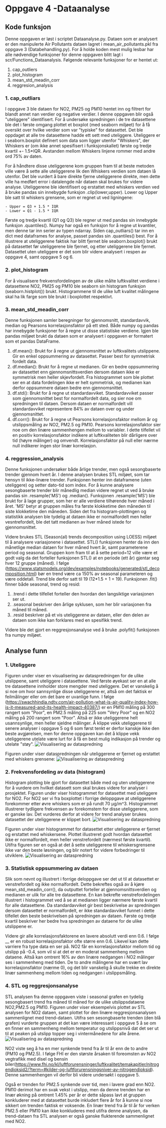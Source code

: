 # Oppgave 4 -Dataanalyse

## Kode funksjon

Denne oppgaven er løst i scriptet Dataanalyse.py. Dataen som er analysert er den manipulerte Air Pollutants dataen lagret i mean_air_pollutants.pkl fra oppgave 3 (Databehandling.py).
For å holde koden mest mulig lesbar har alle nødvendige funksjoner for denne oppgaven blitt lagt i scr/Functions_Dataanalysis. 
Følgende relevante funksjoner for er hentet ut:

1. cap_outliers
2. plot_histogram
3. mean_std_meadin_corr
4. reggresion_analysis

### 1. cap_outliars
I oppgave 3 ble dataen for NO2, PM25 og PM10 hentet inn og filtrert for blandt annet nan verdier og negative verdier. I denne oppgaven blir også "uteliggere" identifisert.
For å undersøke spredningen i de tre datasettene ble det i første omgang plottet et boxplot (med seaborn miljøet) for å få oversikt over hvilke verdier som var "typiske"
for datasettet. Det ble oppdaget at alle tre datasettene hadde ett sett med uteliggere. Uteliggere er i seaborn.boxplot definert som data som ligger utenfor "Whiskers", der Whiskers er
(om ikke annet spesifisert i funksjonskallet) første og tredje kvartil +- 1.5*IQR. Avstanden mellom Whiskers linjene rommer med andre ord 75% av daten.

For å håndtere disse uteliggerene kom gruppen fram til at beste metoden ville være å sette alle uteliggerene lik den Whiskers verdien som dataen lå utenfor. Det ble vurdert å bare direkte fjerne uteliggerene direkte,
men dette ville ha medført error i datalengde når dataen skal brukes for videre analyse. Uteliggerene ble identifisert og erstattet med whiskers verdien ved å bruke pandas sin innebygde funksjon .clip(lower,upper).
Lower og Upper ble satt til whiskers grensene, som er regnet ut ved ligningene:

    - Upper = Q3 + 1.5 * IQR 
    - Lower = Q1 - 1.5 * IQR

Første og tredje kvartil (Q1 og Q3) ble regner ut med pandas sin innebygde funksjon .quantiles(). 
Numpy har også en funksjon for å regne ut kvantiler, men denne tar inn serier av typen ndarray. Siden cap_outliars() tar inn en dict med dataframes for analyse,
passet pandas sin .quantiles() best. For å illustrere at uteliggerene faktisk har blitt fjernet ble seaborn.boxplot() brukt på datasettet før uteliggerene ble fjernet, og etter uteliggerene ble fjernet.
Datasettet uten uteliggere er det som blir videre analysert i respen av oppgave 4, samt oppgave 5 og 6.

### 2. plot_histogram

For å visualisere frekvensfordelingen av de ulike målte luftkvalitet verdiene i datasettene NO2, PM25 og PM10
ble seaborn sin histogram funksjon (seaborn.histplot()) brukt. 
Histogrammene til de ulike luft kvalitet målingene skal ha lik farge som ble brukt i boxplottet respektivt.

### 3. mean_std_meadin_corr

Denne funksjonen samler beregninger for gjennomsnitt, standardavvik, median og Pearsons korrelasjonsfaktor på ett sted.
Både numpy og pandas har innebygde funksjoner for å regne ut disse statistiske verdiene. Igjen ble pandas miljøet brukt da dataen som er analysert i oppgaven er formatert som et pandas DataFrame.

1. df.mean(): Brukt for å regne ut gjennomsnittet av luftkvalitets utslippene. Gir en enkel oppsummering av datasettet. Passer best for symmetrisk fordelt data.
2. df.median(): Brukt for å regne ut medianen. Gir en bedre oppsummering av datasettet enn gjennomsnittsverdien dersom dataen ikke er symmetrisk men heller skjevfordelt. Fra histogrammet som ble plottet ser en at data fordelingen ikke er helt symmetrisk, og medianen kan derfor oppsummere dataen bedre enn gjennomsnittet.
3. df.std(): Brukt for å regne ut standardavviket. Standardavviket passer som gjennomsnittet best for normalfordelt data, og sier noe om spredningen til dataen. Dersom dataen er normalfordelt vill standardavviket representere 84% av dataen over og under gjennomsnittet. 
4. df.corr(): Brukt for å regne ut Pearsons korrelasjonsfaktor mellom år og utslippsmåling av NO2, PM2.5 og PM10. Pearsons korrelasjonsfaktor sier noe om den linære sammenhengen mellom to variabler. I dette tilfellet vil en positiv korrelasjonsfaktor indikere at luftkvaliteten blir dårligere over tid (høyre målinger) og omvendt. Korrelasjonsfaktor på null eller nærme null indikerer ingen stor linær korrelasjon.  

### 4. reggression_analysis
Denne funksjonen undersøker både årlige trender, men også sesongbaserte trender gjennom hvert år. I denne analysen brukes STL miljøet, som tar hensyn til ikke-linære trender.
Funksjonen henter inn dataframene (uten uteliggere) og setter dato-tid som index. For å kunne analysere sesongbaserte trender blir månedlig median videre regnet ut ved å bruke pandas sin .resample('MS') og .median(). Funksjonen .resample('MS') ble brukt for å lage grupper, som her er alle verdiene tilhørende hver måned i året. 'MS' betyr at gruppen måles fra første klokketime den måneden til siste klokketime den måneden.
Siden det fra histogram-plottingen og statistikk analysen ble tydelig at dataen ikke er normalfordelt men heller vesntrefordelt, ble det tatt medianen av hver måned istede for gjennomsnittet.

Videre brukes STL (Season(al) trends decomposition using LOESS) miljøet til å analysere variasjonene i datasettet.
STL() funksjonen henter da inn den månetlige median dataen for hver måned hvert år, samt parameterene period og seasonal. Gruppen kom fram til at å sette period=12 ville være et godt valg da det forteller funksjonen STL()
at en periode (ett år) gjentar seg hver 12 gruppe (måned). I følge (https://www.statsmodels.org/dev/examples/notebooks/generated/stl_decomposition.html) bør en trend være ca 150% av seasonal parameteren og være oddetall. Trend ble derfor satt til 19 (12*1.5 + 1 = 19).
Funksjonen .fit() finner både seasonal, trend og resid:

1. .trend i dette tilfellet forteller den hvordan den langsiktige variasjonen ser ut.
2. .seasonal beskriver den årlige syklusen, som her blir variasjonen fra måned til måned.
3. .resid beskriver på et vis uteliggerene av dataen, eller den delen av dataen som ikke kan forklares med en spesifikk trend.

Videre ble det gjort en reggresjonsanalyse ved å bruke .polyfit() funksjonen fra numpy miljøet.

## Analyse funn

### 1. Uteliggere
Figuren under viser en visualisering av dataspredningen for de ulike utslippene, samt uteliggere i datasettene. Ved første øyekast ser en at alle tre datasettene innholder store mengder med uteliggere. Det er vanskelig å si noe om hvor sannsynlige disse uteliggerene er, altså om det faktisk er feilmålinger eller om det bare er uvanlige funn.
I følge (https://swachhindia.ndtv.com/air-pollution-what-is-air-quality-index-how-is-it-measured-and-its-health-impact-40387/) er en PM10 måling på 300 rangert som "Poor", en PM2.5 måling på 225 som "Very Poor" og en NO2 måling på 200 rangert som "Poor". Altså er ikke uteliggerene helt usannsynlige, men heller sjeldne målinger.
Å klippe vekk uteliggerene til senere analyser i oppgave 5 og 6 som først tenkt er derfor kanskje ikke den beste avgjørelsen, men for denne oppgaven kan det å klippe vekk uteliggerene utelate være lurt for å få en best mulig indikasjon på trender og utelate "støy".
![Visualisering av dataspredning](../resources/images/outliars.png)

Figuren under viser dataspredningen når uteliggerene er fjernet og erstattet med whiskers grensene:
![Visualisering av dataspredning](../resources/images/outliars_removed.png)

### 2. Frekvensfordeling av data (histogram)
Histogram plotting ble gjort for datasettet både med og uten uteliggerene for å vurdere om hvilket datasett som skal brukes videre for analyser i prosjektet.
Figuren under viser histogrammet for datasettet med uteliggere for NO2. For NO2 ser vi fra boxplottet i forrige deloppgave at uteliggerene forekommer etter øvre whiskers som er på rundt 70 µg/m^3.
Histogrammet illustrerer tydligere frekvensen av forekomstem for disse uteliggerene, som er ganske lav. Det vurderes derfor at videre for trend analyser brukes datasettet der uteliggerene er klippet bort.
![Visualisering av dataspredning](../resources/images/HistNO2_w_u.png)

Figuren under viser histogrammet for datasettet etter uteliggerene er fjernet og erstattet med whiskersene.
Plottet illustreret godt hvordan datasettet ikke er normalfordelt, men heller venstrefordelt (nærmest første kvartil).
Utifra figuren ser en også at det å sette uteliggerene til whiskersgrensene ikke var den beste løsningen, og blir notert for videre forbedringer til utviklere.
![Visualisering av dataspredning](../resources/images/HistNO2_wo_u.png)

### 3. Statistisk oppsummering av dataen

Slik som nevnt og illustrert i forrige deloppgave ser det ut til at datasettet er venstrefordelt og ikke normalfordelt. Dette bekreftes også av å kjøre mean_std_meadin_corr(),
da outputtet forteller at gjennomsnittsverdien og medianen er ulik for alle tre datasettene. En kan bekrefte venstrefordelingen illustrert i histogrammet ved å se at medianen ligger nærmere første kvartil for alle datasettene.
Da standardavviket gir best beskrivelse av spredningen dersom datasettet er normalfordelt, er ikke standardavviket funnet i dette tilfellet den beste beskrivelsen på spredningen av dataen. Første og tredje kvartil beskriver her bedre hva spredningen av dataene for de ulike utslippene er.

Videre gir alle korrelasjonsfaktorene en lavere absolutt verdi enn 0.6. I følge __ er en robust korrelasjonsfaktor ofte større enn 0.6. Likevel kan dette varriere fra type data en ser på.
NO2 får en korrelasjonsfaktor mellom tid og utslipp på -0.4, som vil si at det er en moderat sammenheng mellom dataene. Altså kan omtrent 16% av den linære nedgangen i NO2 målinger ses i sammenheng med tiden.
De to andre målingene har en svært lav korrelasjonsfaktor (nærme 0), og det blir vanskelig å skulle trekke en direkte linær sammenheng mellom tiden og nedgangen i utslippsmåling.

### 4. STL og reggresjonsanalyse

STL analysen fra denne oppgaven viste i seasonal grafen en tydelig sesongbasert trend fra måned til måned for de ulike utslippsdataene NO2,PM2.5 og PM10.
Figuren under viser eksempelvis plottet av STL analysen for NO2 dataen, samt plottet for den linære reggresjonsanalysen sammenlignet med trend-dataen.
Utifra sen sesongbaserte trenden (den blå grafen) vurderte gruppen at det kan være interessant i oppgave 5 å se om en finner en sammenheng mellom temperatur og utslippsnivå dat det ser ut til at peaken på utslipp topper seg i vintermånedene for alle årene.
![Visualisering av dataspredning](../resources/images/STL_NO2.png)

NO2 viste seg å ha en mer synkende trend fra år til år enn de to andre (PM10 og PM2.5). 
I følge FHI er den største årsaken til foreomsten av NO2 vegtrafikk med disel og bensin biler(https://www.fhi.no/kl/luftforurensninger/luftkvalitet/temakapitler/nitrogendioksid2/?term=#kilder-og-luftforurensningsniver-av-nitrogendioksid).
Denne sammenhengen vil derfor bli videre undersøkt i oppgave 5.

Også er trenden for PM2.5 synkende over tid, men i lavere grad enn NO2. PM10 derimot har en svak vekst i utslipp, men da denne trenden har en linær økning på omtrent 1.45% per år er dette såpass lavt at gruppen konkluderer med at datasettet burde inkludert flere år for å kunne si noe sikkert om trenden faktisk er voksende.
En linær trend fra år til år for verken PM2.5 eller PM10 kan ikke konkluderes med utifra denne analysen, da trend-dataen fra STL analysen er også ganske flukterende sammenlignet med NO2.



